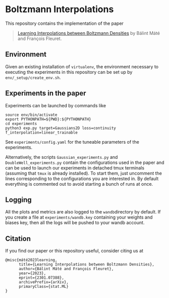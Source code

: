 # Boltzmann Interpolations

This repository contains the implementation of the paper
> [Learning Interpolations between Boltzmann Densities](https://openreview.net/forum?id=TH6YrEcbth) by Bálint Máté and François Fleuret.

## Environment
Given an existing installation of ```virtualenv```, the environment necessary to executing the experiments in this repository can be set up by ```env/_setup/create_env.sh```.
## Experiments in the paper

Experiments can be launched by commands like
```
source env/bin/activate
export PYTHONPATH=${PWD}:${PYTHONPATH}
cd experiments
python3 exp.py target=Gaussians2D loss=continuity f_interpolation=linear_trainable
```
See ```experiments/config.yaml``` for the tuneable parameters of the experiments.

Alternatively, the scripts ```Gaussian_experiments.py``` and ```DoubleWell_experiments.py``` contain the configurations used in the paper and can be used to launch our experiments in detached tmux terminals (assuming that ```tmux``` is already installed). To start them,  just uncomment the lines corresponding to the configurations you are interested in. By default everything is commented out to avoid starting a bunch of runs at once.


## Logging
All the plots and metrics are also logged to the ```wandb```directory by default. If you create a file at ```experiments/wandb.key``` containing your weights and biases key, then all the logs will be pushed to your wandb account.

## Citation
If you find our paper or this repository useful, consider citing us at

```
@misc{máté2023learning,
      title={Learning Interpolations between Boltzmann Densities}, 
      author={Bálint Máté and François Fleuret},
      year={2023},
      eprint={2301.07388},
      archivePrefix={arXiv},
      primaryClass={stat.ML}
}
```